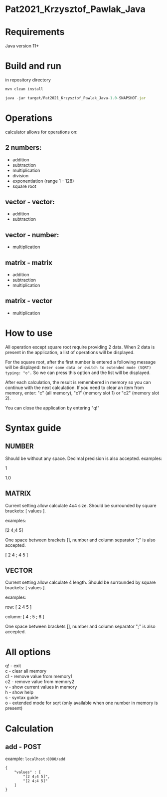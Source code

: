 # Pat2021_Krzysztof_Pawlak_Java

# Requirements
Java version 11+

# Build and run
in repository directory
```javascript
mvn clean install
```
```javascript
java -jar target/Pat2021_Krzysztof_Pawlak_Java-1.0-SNAPSHOT.jar
```

# Operations

calculator allows for operations on:

## 2 numbers: 
- addition
- subtraction
- multiplication
- division
- exponentiation (range 1 - 128)
- square root

## vector - vector: 
- addition
- subtraction

## vector - number: 
- multiplication

## matrix - matrix
- addition
- subtraction
- multiplication

## matrix - vector
- multiplication

# How to use
All operation except square root require providing 2 data. When 2 data is present in the application, a list of operations will be displayed. 

For the square root, after the first number is entered a following message will be displayed: 
`Enter some data or switch to extended mode (SQRT) typing: "o".`
So we can press this option and the list will be displayed.

After each calculation, the result is remembered in memory so you can continue with the next calculation. 
If you need to clear an item from memory, enter: "c" (all memory), "c1" (memory slot 1) or "c2" (memory slot 2). 

You can close the application by entering "q!" 

# Syntax guide
## NUMBER
Should be without any space. Decimal precision is also accepted.
examples:

1

1.0

## MATRIX
Current setting allow calculate 4x4 size.
Should be surrounded by square brackets: [ values ].

examples:

[2 4;4 5]

One space between brackets [], number and column separator ";" is also accepted.

[ 2 4 ; 4 5 ]

## VECTOR
Current setting allow calculate 4 length.
Should be surrounded by square brackets: [ values ].

examples:

row:
[ 2 4 5 ]

column:
[ 4 ; 5 ; 6 ]

One space between brackets [], number and column separator ";" is also accepted.

# All options

q! - exit  
c - clear all memory  
c1 - remove value from memory1  
c2 - remove value from memory2  
v - show current values in memory  
h - show help  
s - syntax guide  
o - extended mode for sqrt (only available when one number in memory is present)  

# Calculation

## add - POST

example: `localhost:8080/add`

```
{
    "values" : [
        "[2 4;4 5]",
        "[2 4;4 5]"
    ]
}
```
